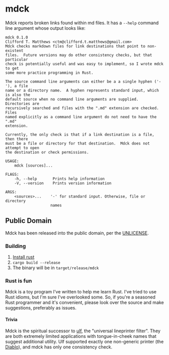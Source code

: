 # mdck

Mdck reports broken links found within md files.  It has a `--help` command
line argument whose output looks like:

```
mdck 0.1.0
Clifford T. Matthews <ctm@clifford.t.matthews@gmail.com>
Mdck checks markdown files for link destinations that point to non-existent
files.  Future versions may do other consistency checks, but that particular
check is potentially useful and was easy to implement, so I wrote mdck to get
some more practice programming in Rust.

The source command line arguments can either be a a single hyphen ('-'), a file
name or a directory name.  A hyphen represents standard input, which is also the
default source when no command line arguments are supplied.  Directories are
recursively searched and files with the ".md" extension are checked.  Files
named explicitly as a command line argument do not need to have the ".md"
extension.

Currently, the only check is that if a link destination is a file, then there
must be a file or directory for that destination.  Mdck does not attempt to open
the destination or check permissions.

USAGE:
    mdck [sources]...

FLAGS:
    -h, --help       Prints help information
    -V, --version    Prints version information

ARGS:
    <sources>...    '-' for standard input. Otherwise, file or directory
                    names
```

## Public Domain

Mdck has been released into the public domain, per the [UNLICENSE](UNLICENSE).

### Building

1. [Install rust](https://www.rust-lang.org/learn/get-started)
2. `cargo build --release`
3. The binary will be in `target/release/mdck`

### Rust is fun

Mdck is a toy program I've written to help me learn Rust.
I've tried to use Rust idioms, but I'm sure I've overlooked some.  So,
if you're a seasoned Rust programmer and it's convenient, please
look over the source and make suggestions, preferably as issues.

#### Trivia

Mdck is the spiritual successor to
[ulf](https://archive.org/stream/bitsavers_decpdp11ulltrix11PgmrsManVol11984_33861595/AA-X344B-TC_Ultrix-11_PgmrsManVol1_1984_djvu.txt),
the "universal lineprinter filter".  They are both extremely limited
applications with tongue-in-cheek names that suggest additional utility.
Ulf supported exactly one non-generic printer (the [Diablo](https://en.wikipedia.org/wiki/Diablo_630)),
and mdck has only one consistency check.
